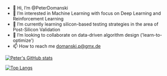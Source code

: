 - 👋 Hi, I’m @PeterDomanski
- 👀 I’m interested in Machine Learning with focus on Deep Learning and Reinforcement Learning
- 🌱 I’m currently learning silicon-based testing strategies in the area of Post-Silicon Validation
- 💞️ I’m looking to collaborate on data-driven algorithm design ('learn-to-optimize')
- 📫 How to reach me domanski.p@gmx.de

[![Peter's GitHub stats](https://github-readme-stats.vercel.app/api?username=domanspr&show_icons=true&theme=tokyonight)](https://github.com/domanspr/github-readme-stats)

[![Top Langs](https://github-readme-stats.vercel.app/api/top-langs/?username=doamsnpr)](https://github.com/PeterDomanski/github-readme-stats)

<!---
PeterDomanski/PeterDomanski is a ✨ special ✨ repository because its `README.md` (this file) appears on your GitHub profile.
You can click the Preview link to take a look at your changes.
--->

